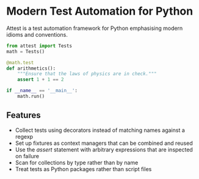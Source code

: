 # Modern Test Automation for Python

Attest is a test automation framework for Python emphasising modern idioms
and conventions.

```python
from attest import Tests
math = Tests()

@math.test
def arithmetics():
    """Ensure that the laws of physics are in check."""
    assert 1 + 1 == 2

if __name__ == '__main__':
    math.run()
```


## Features

* Collect tests using decorators instead of matching names against a regexp
* Set up fixtures as context managers that can be combined and reused
* Use the *assert* statement with arbitrary expressions that are inspected
  on failure
* Scan for collections by type rather than by name
* Treat tests as Python packages rather than script files
